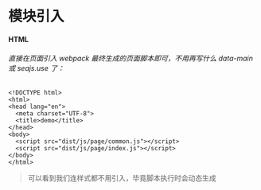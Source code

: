 # 模块引入
#### HTML
###### 直接在页面引入 webpack 最终生成的页面脚本即可，不用再写什么 data-main 或 seajs.use 了：

```
<!DOCTYPE html>
<html>
<head lang="en">
  <meta charset="UTF-8">
  <title>demo</title>
</head>
<body>
  <script src="dist/js/page/common.js"></script>
  <script src="dist/js/page/index.js"></script>
</body>
</html>
```
> 可以看到我们连样式都不用引入，毕竟脚本执行时会动态生成<style>并标签打到head里。

#### JS
###### 各脚本模块可以直接使用 commonJS 来书写，并可以直接引入未经编译的模块，比如 JSX、sass、coffee等（只要你在 webpack.config.js 里配置好了对应的加载器）。

###### 我们再看看编译前的页面入口文件（index.js）：

```
require('../../css/reset.scss'); //加载初始化样式
require('../../css/allComponent.scss'); //加载组件样式
var React = require('react');
var AppWrap = require('../component/AppWrap'); //加载组件
var createRedux = require('redux').createRedux;
var Provider = require('redux/react').Provider;
var stores = require('AppStore');

var redux = createRedux(stores);

var App = React.createClass({
    render: function() {
        return (
            <Provider redux={redux}>
                {function() { return <AppWrap />; }}
            </Provider>
        );
    }
});

React.render(
    <App />, document.body
);
```
> 一切就是这么简单么么哒~ 后续各种有的没的，webpack 都会帮你进行处理。

---


